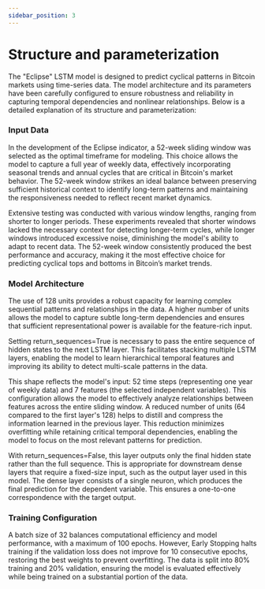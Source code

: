 ```yaml
---
sidebar_position: 3
---
```


# Structure and parameterization

The "Eclipse" LSTM model is designed to predict cyclical patterns in Bitcoin markets using time-series data. The model architecture and its parameters have been carefully configured to ensure robustness and reliability in capturing temporal dependencies and nonlinear relationships. Below is a detailed explanation of its structure and parameterization:


### Input Data

In the development of the Eclipse indicator, a 52-week sliding window was selected as the optimal timeframe for modeling. This choice allows the model to capture a full year of weekly data, effectively incorporating seasonal trends and annual cycles that are critical in Bitcoin's market behavior. The 52-week window strikes an ideal balance between preserving sufficient historical context to identify long-term patterns and maintaining the responsiveness needed to reflect recent market dynamics.

Extensive testing was conducted with various window lengths, ranging from shorter to longer periods. These experiments revealed that shorter windows lacked the necessary context for detecting longer-term cycles, while longer windows introduced excessive noise, diminishing the model's ability to adapt to recent data. The 52-week window consistently produced the best performance and accuracy, making it the most effective choice for predicting cyclical tops and bottoms in Bitcoin’s market trends.


<div class="extra-space"></div>

### Model Architecture

The use of 128 units provides a robust capacity for learning complex sequential patterns and relationships in the data. A higher number of units allows the model to capture subtle long-term dependencies and ensures that sufficient representational power is available for the feature-rich input.

Setting return_sequences=True is necessary to pass the entire sequence of hidden states to the next LSTM layer. This facilitates stacking multiple LSTM layers, enabling the model to learn hierarchical temporal features and improving its ability to detect multi-scale patterns in the data.

This shape reflects the model's input: 52 time steps (representing one year of weekly data) and 7 features (the selected independent variables). This configuration allows the model to effectively analyze relationships between features across the entire sliding window.
A reduced number of units (64 compared to the first layer's 128) helps to distill and compress the information learned in the previous layer. This reduction minimizes overfitting while retaining critical temporal dependencies, enabling the model to focus on the most relevant patterns for prediction.

With return_sequences=False, this layer outputs only the final hidden state rather than the full sequence. This is appropriate for downstream dense layers that require a fixed-size input, such as the output layer used in this model.
The dense layer consists of a single neuron, which produces the final prediction for the dependent variable. This ensures a one-to-one correspondence with the target output.


<div class="extra-space"></div>


### Training Configuration

A batch size of 32 balances computational efficiency and model performance, with a maximum of 100 epochs. However, Early Stopping halts training if the validation loss does not improve for 10 consecutive epochs, restoring the best weights to prevent overfitting. The data is split into 80% training and 20% validation, ensuring the model is evaluated effectively while being trained on a substantial portion of the data.


<div class="extra-space"></div>